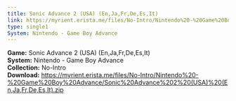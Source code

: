 ```yaml
---
title: Sonic Advance 2 (USA) (En,Ja,Fr,De,Es,It)
link: https://myrient.erista.me/files/No-Intro/Nintendo%20-%20Game%20Boy%20Advance/Sonic%20Advance%202%20(USA)%20(En,Ja,Fr,De,Es,It).zip
type: single1
System: Nintendo - Game Boy Advance
---
```

<b>Game:</b> Sonic Advance 2 (USA) (En,Ja,Fr,De,Es,It)<br>
<b>System:</b> Nintendo - Game Boy Advance<br>
<b>Collection:</b> No-Intro<br>
<b>Download:</b> https://myrient.erista.me/files/No-Intro/Nintendo%20-%20Game%20Boy%20Advance/Sonic%20Advance%202%20(USA)%20(En,Ja,Fr,De,Es,It).zip
